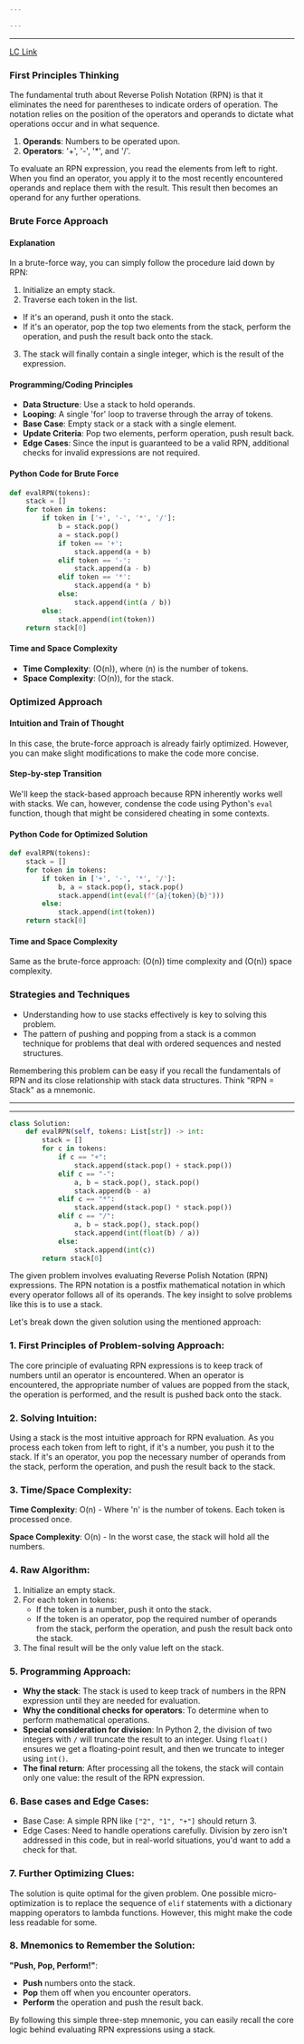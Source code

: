 ```yaml
---

---
```

---
[LC Link](https://leetcode.com/problems/evaluate-reverse-polish-notation/)
### First Principles Thinking

The fundamental truth about Reverse Polish Notation (RPN) is that it eliminates the need for parentheses to indicate orders of operation. The notation relies on the position of the operators and operands to dictate what operations occur and in what sequence.

1. **Operands**: Numbers to be operated upon.
2. **Operators**: '+', '-', '*', and '/'.

To evaluate an RPN expression, you read the elements from left to right. When you find an operator, you apply it to the most recently encountered operands and replace them with the result. This result then becomes an operand for any further operations.

### Brute Force Approach

#### Explanation
In a brute-force way, you can simply follow the procedure laid down by RPN:

1. Initialize an empty stack.
2. Traverse each token in the list.
  - If it's an operand, push it onto the stack.
  - If it's an operator, pop the top two elements from the stack, perform the operation, and push the result back onto the stack.
3. The stack will finally contain a single integer, which is the result of the expression.

#### Programming/Coding Principles
- **Data Structure**: Use a stack to hold operands.
- **Looping**: A single 'for' loop to traverse through the array of tokens.
- **Base Case**: Empty stack or a stack with a single element.
- **Update Criteria**: Pop two elements, perform operation, push result back.
- **Edge Cases**: Since the input is guaranteed to be a valid RPN, additional checks for invalid expressions are not required.

#### Python Code for Brute Force
```python
def evalRPN(tokens):
    stack = []
    for token in tokens:
        if token in ['+', '-', '*', '/']:
            b = stack.pop()
            a = stack.pop()
            if token == '+':
                stack.append(a + b)
            elif token == '-':
                stack.append(a - b)
            elif token == '*':
                stack.append(a * b)
            else:
                stack.append(int(a / b))
        else:
            stack.append(int(token))
    return stack[0]
```

#### Time and Space Complexity
- **Time Complexity**: \(O(n)\), where \(n\) is the number of tokens.
- **Space Complexity**: \(O(n)\), for the stack.

### Optimized Approach

#### Intuition and Train of Thought
In this case, the brute-force approach is already fairly optimized. However, you can make slight modifications to make the code more concise.

#### Step-by-step Transition
We'll keep the stack-based approach because RPN inherently works well with stacks. We can, however, condense the code using Python's `eval` function, though that might be considered cheating in some contexts.

#### Python Code for Optimized Solution
```python
def evalRPN(tokens):
    stack = []
    for token in tokens:
        if token in ['+', '-', '*', '/']:
            b, a = stack.pop(), stack.pop()
            stack.append(int(eval(f"{a}{token}{b}")))
        else:
            stack.append(int(token))
    return stack[0]
```

#### Time and Space Complexity
Same as the brute-force approach: \(O(n)\) time complexity and \(O(n)\) space complexity.

### Strategies and Techniques
- Understanding how to use stacks effectively is key to solving this problem.
- The pattern of pushing and popping from a stack is a common technique for problems that deal with ordered sequences and nested structures.

Remembering this problem can be easy if you recall the fundamentals of RPN and its close relationship with stack data structures. Think "RPN = Stack" as a mnemonic.


---
---

```python
class Solution:
    def evalRPN(self, tokens: List[str]) -> int:
        stack = []
        for c in tokens:
            if c == "+":
                stack.append(stack.pop() + stack.pop())
            elif c == "-":
                a, b = stack.pop(), stack.pop()
                stack.append(b - a)
            elif c == "*":
                stack.append(stack.pop() * stack.pop())
            elif c == "/":
                a, b = stack.pop(), stack.pop()
                stack.append(int(float(b) / a))
            else:
                stack.append(int(c))
        return stack[0]

```

The given problem involves evaluating Reverse Polish Notation (RPN) expressions. The RPN notation is a postfix mathematical notation in which every operator follows all of its operands. The key insight to solve problems like this is to use a stack.

Let's break down the given solution using the mentioned approach:

### 1. First Principles of Problem-solving Approach:

The core principle of evaluating RPN expressions is to keep track of numbers until an operator is encountered. When an operator is encountered, the appropriate number of values are popped from the stack, the operation is performed, and the result is pushed back onto the stack.

### 2. Solving Intuition:

Using a stack is the most intuitive approach for RPN evaluation. As you process each token from left to right, if it's a number, you push it to the stack. If it's an operator, you pop the necessary number of operands from the stack, perform the operation, and push the result back to the stack.

### 3. Time/Space Complexity:

**Time Complexity**: O(n) - Where 'n' is the number of tokens. Each token is processed once.

**Space Complexity**: O(n) - In the worst case, the stack will hold all the numbers.

### 4. Raw Algorithm:

1. Initialize an empty stack.
2. For each token in tokens:
   - If the token is a number, push it onto the stack.
   - If the token is an operator, pop the required number of operands from the stack, perform the operation, and push the result back onto the stack.
3. The final result will be the only value left on the stack.

### 5. Programming Approach:

- **Why the stack**: The stack is used to keep track of numbers in the RPN expression until they are needed for evaluation.
- **Why the conditional checks for operators**: To determine when to perform mathematical operations.
- **Special consideration for division**: In Python 2, the division of two integers with `/` will truncate the result to an integer. Using `float()` ensures we get a floating-point result, and then we truncate to integer using `int()`.
- **The final return**: After processing all the tokens, the stack will contain only one value: the result of the RPN expression.

### 6. Base cases and Edge Cases:

- Base Case: A simple RPN like `["2", "1", "+"]` should return 3.
- Edge Cases: Need to handle operations carefully. Division by zero isn't addressed in this code, but in real-world situations, you'd want to add a check for that.

### 7. Further Optimizing Clues:

The solution is quite optimal for the given problem. One possible micro-optimization is to replace the sequence of `elif` statements with a dictionary mapping operators to lambda functions. However, this might make the code less readable for some.

### 8. Mnemonics to Remember the Solution:

**"Push, Pop, Perform!"**:
- **Push** numbers onto the stack.
- **Pop** them off when you encounter operators.
- **Perform** the operation and push the result back.

By following this simple three-step mnemonic, you can easily recall the core logic behind evaluating RPN expressions using a stack.
